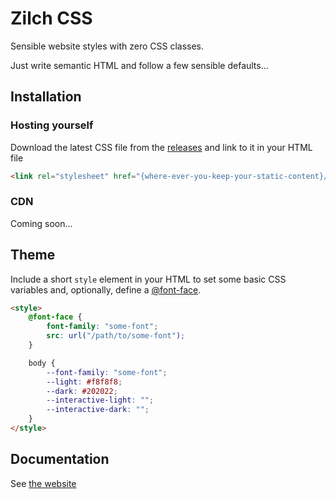 # Zilch CSS

Sensible website styles with zero CSS classes.

Just write semantic HTML and follow a few sensible defaults...

## Installation

### Hosting yourself
Download the latest CSS file from the [releases](https://github.com/gtrogers/zilch/releases)
and link to it in your HTML file

```HTML
<link rel="stylesheet" href="{where-ever-you-keep-your-static-content}/zilch.css">
```

### CDN

Coming soon...

## Theme

Include a short `style` element in your HTML to set some basic CSS variables and, optionally, define a [@font-face](https://developer.mozilla.org/en-US/docs/Web/CSS/@font-face).

```HTML
<style>
    @font-face {
        font-family: "some-font";
        src: url("/path/to/some-font");
    }

    body {
        --font-family: "some-font";
        --light: #f8f8f8;
        --dark: #202022;
        --interactive-light: "";
        --interactive-dark: "";
    }
</style>
```

## Documentation

See [the website](https://gtrogers.github.io/zilch/#the-basics)
